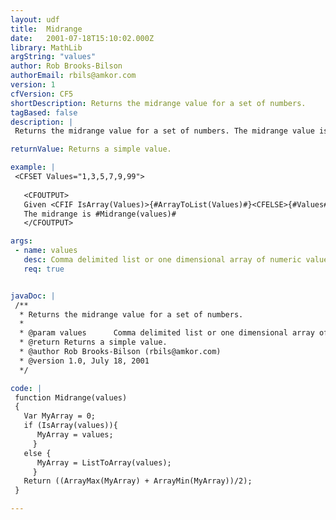 ```yaml
---
layout: udf
title:  Midrange
date:   2001-07-18T15:10:02.000Z
library: MathLib
argString: "values"
author: Rob Brooks-Bilson
authorEmail: rbils@amkor.com
version: 1
cfVersion: CF5
shortDescription: Returns the midrange value for a set of numbers.
tagBased: false
description: |
 Returns the midrange value for a set of numbers. The midrange value is found by adding the min value in a set to the max value, then dividing by 2.

returnValue: Returns a simple value.

example: |
 <CFSET Values="1,3,5,7,9,99"> 
 
   <CFOUTPUT>
   Given <CFIF IsArray(Values)>{#ArrayToList(Values)#}<CFELSE>{#Values#}</CFIF>
   The midrange is #Midrange(values)#
   </CFOUTPUT>

args:
 - name: values
   desc: Comma delimited list or one dimensional array of numeric values.
   req: true


javaDoc: |
 /**
  * Returns the midrange value for a set of numbers.
  * 
  * @param values      Comma delimited list or one dimensional array of numeric values. 
  * @return Returns a simple value. 
  * @author Rob Brooks-Bilson (rbils@amkor.com) 
  * @version 1.0, July 18, 2001 
  */

code: |
 function Midrange(values)
 {
   Var MyArray = 0;
   if (IsArray(values)){
      MyArray = values;
     }
   else {
      MyArray = ListToArray(values);
     }
   Return ((ArrayMax(MyArray) + ArrayMin(MyArray))/2);
 }

---
```


